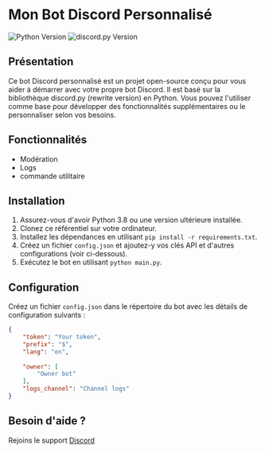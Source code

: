 # Mon Bot Discord Personnalisé

![Python Version](https://img.shields.io/badge/Python-3.8%2B-blue)
![discord.py Version](https://img.shields.io/badge/discord.py-1.7%2B-blue)

## Présentation
Ce bot Discord personnalisé est un projet open-source conçu pour vous aider à démarrer avec votre propre bot Discord. Il est basé sur la bibliothèque discord.py (rewrite version) en Python. Vous pouvez l'utiliser comme base pour développer des fonctionnalités supplémentaires ou le personnaliser selon vos besoins.

## Fonctionnalités
- Modération
- Logs
- commande utilitaire

## Installation
1. Assurez-vous d'avoir Python 3.8 ou une version ultérieure installée.
2. Clonez ce référentiel sur votre ordinateur.
3. Installez les dépendances en utilisant `pip install -r requirements.txt`.
4. Créez un fichier `config.json` et ajoutez-y vos clés API et d'autres configurations (voir ci-dessous).
5. Exécutez le bot en utilisant `python main.py`.

## Configuration
Créez un fichier `config.json` dans le répertoire du bot avec les détails de configuration suivants :

```json
{
    "token": "Your token",
    "prefix": "$",
    "lang": "en",
    
    "owner": [
        "Owner bot"
    ],
    "logs_channel": "Channel logs"
}
```
## Besoin d'aide ?
Rejoins le support 
[Discord]("https://discord.gg/ZUFb892bdZ")

